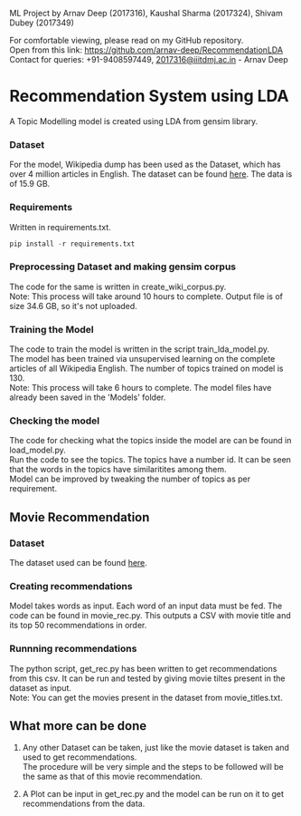 ML Project by Arnav Deep (2017316), Kaushal Sharma (2017324), Shivam Dubey (2017349)

For comfortable viewing, please read on my GitHub repository.<br>
Open from this link: https://github.com/arnav-deep/RecommendationLDA<br>
Contact for queries: +91-9408597449, 2017316@iiitdmj.ac.in - Arnav Deep<br>

# Recommendation System using LDA
A Topic Modelling model is created using LDA from gensim library.

### Dataset
For the model, Wikipedia dump has been used as the Dataset, which has over 4 million articles in English. The dataset can be found [here](https://dumps.wikimedia.org/enwiki/latest/enwiki-latest-pages-articles.xml.bz2). The data is of 15.9 GB.

### Requirements
Written in requirements.txt.

```python
pip install -r requirements.txt
```
### Preprocessing Dataset and making gensim corpus
The code for the same is written in create_wiki_corpus.py.<br>
Note: This process will take around 10 hours to complete. Output file is of size 34.6 GB, so it's not uploaded.

### Training the Model
The code to train the model is written in the script train_lda_model.py.<br>
The model has been trained via unsupervised learning on the complete articles of all Wikipedia English. The number of topics trained on model is 130.<br>
Note: This process will take 6 hours to complete. The model files have already been saved in the 'Models' folder.

### Checking the model
The code for checking what the topics inside the model are can be found in load_model.py.<br>
Run the code to see the topics. The topics have a number id. It can be seen that the words in the topics have similaritites among them.<br>
Model can be improved by tweaking the number of topics as per requirement.

## Movie Recommendation

### Dataset
The dataset used can be found [here](https://www.kaggle.com/jrobischon/wikipedia-movie-plots).

### Creating recommendations
Model takes words as input. Each word of an input data must be fed. The code can be found in movie_rec.py. This outputs a CSV with movie title and its top 50 recommendations in order.

### Runnning recommendations
The python script, get_rec.py has been written to get recommendations from this csv. It can be run and tested by giving movie tiltes present in the dataset as input.<br>
Note: You can get the movies present in the dataset from movie_titles.txt.


## What more can be done
1. Any other Dataset can be taken, just like the movie dataset is taken and used to get recommendations.<br>
The procedure will be very simple and the steps to be followed will be the same as that of this movie recommendation.<br>

2. A Plot can be input in get_rec.py and the model can be run on it to get recommendations from the data.
